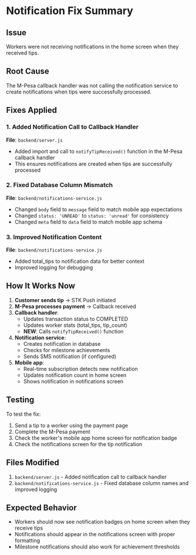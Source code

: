 # Notification Fix Summary

## Issue
Workers were not receiving notifications in the home screen when they received tips.

## Root Cause
The M-Pesa callback handler was not calling the notification service to create notifications when tips were successfully processed.

## Fixes Applied

### 1. Added Notification Call to Callback Handler
**File**: `backend/server.js`
- Added import and call to `notifyTipReceived()` function in the M-Pesa callback handler
- This ensures notifications are created when tips are successfully processed

### 2. Fixed Database Column Mismatch
**File**: `backend/notifications-service.js`
- Changed `body` field to `message` field to match mobile app expectations
- Changed `status: 'UNREAD'` to `status: 'unread'` for consistency
- Changed `meta` field to `data` field to match mobile app schema

### 3. Improved Notification Content
**File**: `backend/notifications-service.js`
- Added total_tips to notification data for better context
- Improved logging for debugging

## How It Works Now

1. **Customer sends tip** → STK Push initiated
2. **M-Pesa processes payment** → Callback received
3. **Callback handler**:
   - Updates transaction status to COMPLETED
   - Updates worker stats (total_tips, tip_count)
   - **NEW**: Calls `notifyTipReceived()` function
4. **Notification service**:
   - Creates notification in database
   - Checks for milestone achievements
   - Sends SMS notification (if configured)
5. **Mobile app**:
   - Real-time subscription detects new notification
   - Updates notification count in home screen
   - Shows notification in notifications screen

## Testing
To test the fix:
1. Send a tip to a worker using the payment page
2. Complete the M-Pesa payment
3. Check the worker's mobile app home screen for notification badge
4. Check the notifications screen for the tip notification

## Files Modified
1. `backend/server.js` - Added notification call to callback handler
2. `backend/notifications-service.js` - Fixed database column names and improved logging

## Expected Behavior
- Workers should now see notification badges on home screen when they receive tips
- Notifications should appear in the notifications screen with proper formatting
- Milestone notifications should also work for achievement thresholds